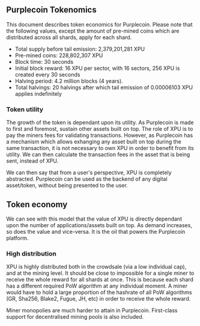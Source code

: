 ## Purplecoin Tokenomics
This document describes token economics for Purplecoin. Please note that the following values, except the amount of pre-mined coins which are distributed across all shards, apply for each shard.
* Total supply before tail emission: 2,379,201,281 XPU
* Pre-mined coins: 228,802,307 XPU
* Block time: 30 seconds
* Initial block reward: 16 XPU per sector, with 16 sectors, 256 XPU is created every 30 seconds
* Halving period: 4.2 million blocks (4 years).
* Total halvings: 20 halvings after which tail emission of 0.00006103 XPU applies indefinitely

### Token utility
The growth of the token is dependant upon its utility. As Purplecoin is made to first and foremost, sustain other assets built on top. The role of XPU is to pay the miners fees for validating transactions. However, as Purplecoin has a mechanism which allows exhanging any asset built on top during the same transaction, it is not necessary to own XPU in order to benefit from its utility. We can then calculate the transaction fees in the asset that is being sent, instead of XPU.

We can then say that from a user's perspective, XPU is completely abstracted. Purplecoin can be used as the backend of any digital asset/token, without being presented to the user.

## Token economy
We can see with this model that the value of XPU is directly dependant upon the number of applications/assets built on top. As demand increases, so does the value and vice-versa. It is the oil that powers the Purplecoin platform.

### High distribution
XPU is highly distributed both in the crowdsale (via a low individual cap), and at the mining level. It should be close to impossible for a single miner to receive the whole reward for all shards at once. This is because each shard has a different required PoW algorithm at any individual moment. A miner would have to hold a large proportion of the hashrate of all PoW algorithms (GR, Sha256, Blake2, Fugue, JH, etc) in order to receive the whole reward.

Miner monopolies are much harder to attain in Purplecoin. First-class support for decentralised mining pools is also included.
